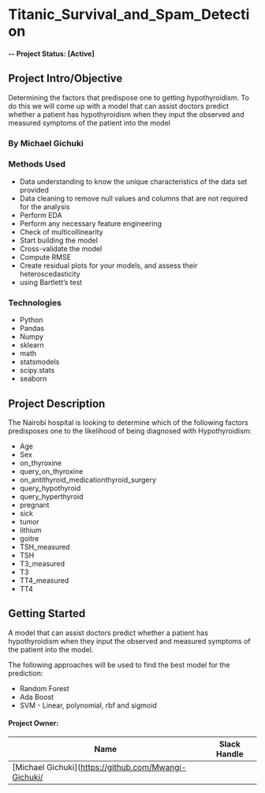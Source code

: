 # Titanic_Survival_and_Spam_Detection

#### -- Project Status: [Active]

## Project Intro/Objective

Determining the factors that predispose one to getting hypothyroidism. To do this we will come up with a model that can assist doctors predict whether a patient has hypothyroidism when they input the observed and measured symptoms of the patient into the model

### By Michael Gichuki

### Methods Used
* Data understanding to know the unique characteristics of the data set provided
* Data cleaning to remove null values and columns that are not required for the analysis
* Perform EDA
* Perform any necessary feature engineering 
* Check of multicollinearity
* Start building the model
* Cross-validate the model
* Compute RMSE
* Create residual plots for your models, and assess their heteroscedasticity 
* using Bartlett’s test

### Technologies

* Python
* Pandas
* Numpy
* sklearn
* math
* statsmodels
* scipy.stats
* seaborn
## Project Description

The Nairobi hospital is looking to determine which of the following factors predisposes one to the likelihood of being diagnosed with Hypothyroidism:

* Age
* Sex
* on_thyroxine
* query_on_thyroxine
* on_antithyroid_medicationthyroid_surgery
* query_hypothyroid
* query_hyperthyroid
* pregnant
* sick
* tumor
* lithium
* goitre
* TSH_measured
* TSH
* T3_measured
* T3
* TT4_measured
* TT4

## Getting Started

A  model that can assist doctors predict whether a patient has hypothyroidism when they input the observed and measured symptoms of the patient into the model.

The following approaches will be used to find the best model for the prediction:

* Random Forest
* Ada Boost
* SVM - Linear, polynomial, rbf and sigmoid

#### Project Owner:

|Name     |  Slack Handle   | 
|---------|-----------------|
|[Michael Gichuki](https://github.com/Mwangi-Gichuki/
